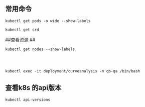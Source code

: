 
## 常用命令 ##
    
	kubectl get pods -o wide --show-labels 

    kubectl get crd

##查看资源 ##

    kubectl get nodes --show-labels




    kubectl exec -it deployment/curveanalysis -n qb-qa /bin/bash



## 查看k8s 的api版本 ##
    kubectl api-versions

